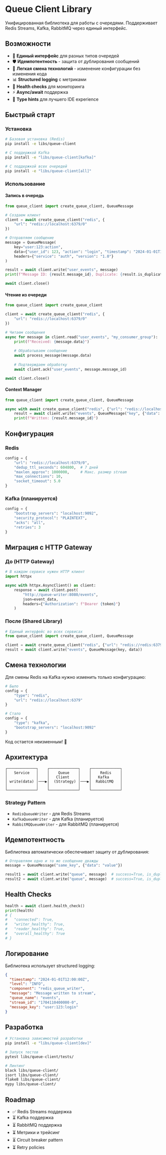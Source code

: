 # Queue Client Library

Унифицированная библиотека для работы с очередями. Поддерживает Redis Streams, Kafka, RabbitMQ через единый интерфейс.

## Возможности

- 🔄 **Единый интерфейс** для разных типов очередей
- 🛡️ **Идемпотентность** - защита от дублирования сообщений  
- 🔌 **Легкая смена технологий** - изменение конфигурации без изменения кода
- 📊 **Structured logging** с метриками
- 🏥 **Health checks** для мониторинга
- ⚡ **Async/await** поддержка
- 🎯 **Type hints** для лучшего IDE experience

## Быстрый старт

### Установка

```bash
# Базовая установка (Redis)
pip install -e libs/queue-client

# С поддержкой Kafka
pip install -e "libs/queue-client[kafka]"

# С поддержкой всех очередей
pip install -e "libs/queue-client[all]"
```

### Использование

#### Запись в очередь

```python
from queue_client import create_queue_client, QueueMessage

# Создаем клиент
client = await create_queue_client("redis", {
    "url": "redis://localhost:6379/0"
})

# Отправляем сообщение
message = QueueMessage(
    key="user:123:action",
    data={"user_id": 123, "action": "login", "timestamp": "2024-01-01T12:00:00Z"},
    headers={"service": "auth", "version": "1.0"}
)

result = await client.write("user_events", message)
print(f"Message ID: {result.message_id}, Duplicate: {result.is_duplicate}")

await client.close()
```

#### Чтение из очереди

```python
from queue_client import create_queue_client

client = await create_queue_client("redis", {
    "url": "redis://localhost:6379/0"
})

# Читаем сообщения
async for message in client.read("user_events", "my_consumer_group"):
    print(f"Received: {message.data}")
    
    # Обрабатываем сообщение
    await process_message(message.data)
    
    # Подтверждаем обработку
    await client.ack("user_events", message.message_id)

await client.close()
```

#### Context Manager

```python
from queue_client import create_queue_client, QueueMessage

async with await create_queue_client("redis", {"url": "redis://localhost"}) as client:
    result = await client.write("events", QueueMessage("key", {"data": "value"}))
    print(f"Written: {result.message_id}")
```

## Конфигурация

### Redis

```python
config = {
    "url": "redis://localhost:6379/0",
    "dedup_ttl_seconds": 604800,  # 7 дней
    "maxlen_approx": 1000000,     # Макс. размер stream
    "max_connections": 10,
    "socket_timeout": 5.0
}
```

### Kafka (планируется)

```python
config = {
    "bootstrap_servers": "localhost:9092",
    "security_protocol": "PLAINTEXT",
    "acks": "all",
    "retries": 3
}
```

## Миграция с HTTP Gateway

### До (HTTP Gateway)

```python
# В каждом сервисе нужен HTTP клиент
import httpx

async with httpx.AsyncClient() as client:
    response = await client.post(
        "http://queue-writer:8080/events",
        json=event_data,
        headers={"Authorization": f"Bearer {token}"}
    )
```

### После (Shared Library)

```python
# Единый интерфейс во всех сервисах
from queue_client import create_queue_client, QueueMessage

client = await create_queue_client("redis", {"url": "redis://redis:6379"})
result = await client.write("events", QueueMessage(key, data))
```

## Смена технологии

Для смены Redis на Kafka нужно изменить только конфигурацию:

```python
# Было
config = {
    "type": "redis",
    "url": "redis://localhost:6379"
}

# Стало
config = {
    "type": "kafka", 
    "bootstrap_servers": "localhost:9092"
}
```

Код остается неизменным! 🎉

## Архитектура

```
┌─────────────┐    ┌─────────────┐    ┌─────────────┐
│   Service   │    │    Queue    │    │    Redis    │
│             │    │   Client    │    │   Kafka     │
│ write(data) │───▶│  (Strategy) │───▶│  RabbitMQ   │
│             │    │             │    │             │
└─────────────┘    └─────────────┘    └─────────────┘
```

### Strategy Pattern

- `RedisQueueWriter` - для Redis Streams
- `KafkaQueueWriter` - для Kafka (планируется)  
- `RabbitMQQueueWriter` - для RabbitMQ (планируется)

## Идемпотентность

Библиотека автоматически обеспечивает защиту от дублирования:

```python
# Отправляем одно и то же сообщение дважды
message = QueueMessage("same_key", {"data": "value"})

result1 = await client.write("queue", message)  # success=True, is_duplicate=False
result2 = await client.write("queue", message)  # success=True, is_duplicate=True
```

## Health Checks

```python
health = await client.health_check()
print(health)
# {
#   "connected": True,
#   "writer_healthy": True,
#   "reader_healthy": True,
#   "overall_healthy": True
# }
```

## Логирование

Библиотека использует structured logging:

```json
{
  "timestamp": "2024-01-01T12:00:00Z",
  "level": "INFO",
  "component": "redis_queue_writer",
  "message": "Message written to stream",
  "queue_name": "events",
  "stream_id": "1704110400000-0",
  "message_key": "user:123:login"
}
```

## Разработка

```bash
# Установка зависимостей разработки
pip install -e "libs/queue-client[dev]"

# Запуск тестов
pytest libs/queue-client/tests/

# Линтинг
black libs/queue-client/
isort libs/queue-client/
flake8 libs/queue-client/
mypy libs/queue-client/
```

## Roadmap

- ✅ Redis Streams поддержка
- ⏳ Kafka поддержка
- ⏳ RabbitMQ поддержка
- ⏳ Метрики и трейсинг
- ⏳ Circuit breaker pattern
- ⏳ Retry policies